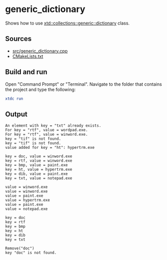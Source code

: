 # generic_dictionary

Shows how to use [xtd::collections::generic::dictionary](https://gammasoft71.github.io/xtd/reference_guides/latest/classxtd_1_1collections_1_1generic_1_1dictionary.html) class.

## Sources

* [src/generic_dictionary.cpp](src/generic_dictionary.cpp)
* [CMakeLists.txt](CMakeLists.txt)

## Build and run

Open "Command Prompt" or "Terminal". Navigate to the folder that contains the project and type the following:

```cmake
xtdc run
```

## Output

```
An element with key = "txt" already exists.
For key = "rtf", value = wordpad.exe.
For key = "rtf", value = winword.exe.
key = "tif" is not found.
key = "tif" is not found.
value added for key = "ht": hypertrm.exe

key = doc, value = winword.exe
key = rtf, value = winword.exe
key = bmp, value = paint.exe
key = ht, value = hypertrm.exe
key = dib, value = paint.exe
key = txt, value = notepad.exe

value = winword.exe
value = winword.exe
value = paint.exe
value = hypertrm.exe
value = paint.exe
value = notepad.exe

key = doc
key = rtf
key = bmp
key = ht
key = dib
key = txt

Remove("doc")
key "doc" is not found.
```
